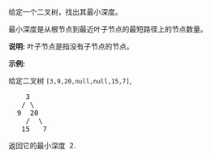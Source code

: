 <p>给定一个二叉树，找出其最小深度。</p>

<p>最小深度是从根节点到最近叶子节点的最短路径上的节点数量。</p>

<p><strong>说明:</strong>&nbsp;叶子节点是指没有子节点的节点。</p>

<p><strong>示例:</strong></p>

<p>给定二叉树&nbsp;<code>[3,9,20,null,null,15,7]</code>,</p>

<pre>    3
   / \
  9  20
    /  \
   15   7</pre>

<p>返回它的最小深度 &nbsp;2.</p>
